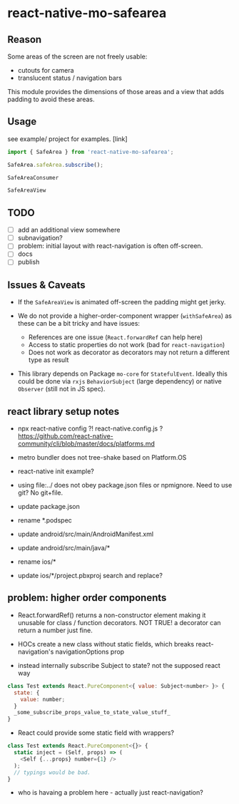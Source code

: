 # react-native-mo-safearea

## Reason

Some areas of the screen are not freely usable:
- cutouts for camera
- translucent status / navigation bars

This module provides the dimensions of those areas and a view that adds padding to avoid these areas.

## Usage

see example/ project for examples.
[link]

```js
import { SafeArea } from 'react-native-mo-safearea';

SafeArea.safeArea.subscribe();

SafeAreaConsumer

SafeAreaView

```

## TODO
- [ ] add an additional view somewhere
- [ ] subnavigation?
- [ ] problem: initial layout with react-navigation is often off-screen.
- [ ] docs
- [ ] publish

## Issues & Caveats

- If the `SafeAreaView` is animated off-screen the padding might get jerky.

- We do not provide a higher-order-component wrapper (`withSafeArea`) as these can be a bit tricky and have issues:
  - References are one issue (`React.forwardRef` can help here)
  - Access to static properties do not work (bad for `react-navigation`)
  - Does not work as decorator as decorators may not return a different type as result

- This library depends on Package `mo-core` for `StatefulEvent`. Ideally this could be done via `rxjs` `BehaviorSubject` (large dependency) or native `Observer` (still not in JS spec).

## react library setup notes

- npx react-native config ?! react-native.config.js ? https://github.com/react-native-community/cli/blob/master/docs/platforms.md
- metro bundler does not tree-shake based on Platform.OS

- react-native init example?
- using file:../ does not obey package.json files or npmignore. Need to use git? No git+file.
- update package.json
- rename *.podspec
- update android/src/main/AndroidManifest.xml
- update android/src/main/java/*
- rename ios/*
- update ios/*/project.pbxproj search and replace?

## problem: higher order components

- React.forwardRef() returns a non-constructor element making it unusable for
  class / function decorators. NOT TRUE! a decorator can return a number just
  fine.

- HOCs create a new class without static fields, which breaks react-navigation's
  navigationOptions prop

- instead internally subscribe Subject to state? not the supposed react way
```js
class Test extends React.PureComponent<{ value: Subject<number> }> {
  state: {
    value: number;
  }
  _some_subscribe_props_value_to_state_value_stuff_
}
```

- React could provide some static field with wrappers?
```js
class Test extends React.PureComponent<{}> {
  static inject = (Self, props) => (
    <Self {...props} number={1} />
  );
  // typings would be bad.
}
```

- who is havaing a problem here - actually just react-navigation?
